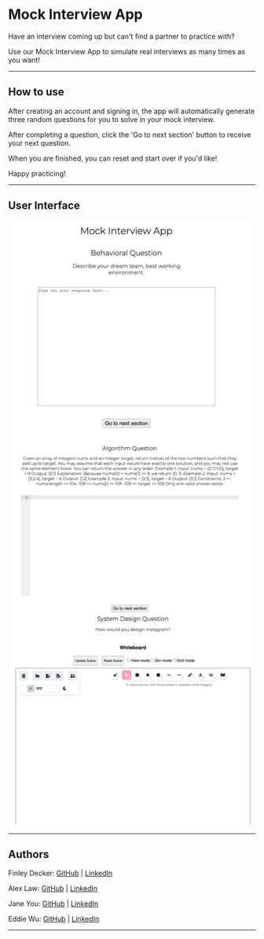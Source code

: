 # Mock Interview App

Have an interview coming up but can't find a partner to practice with?

Use our Mock Interview App to simulate real interviews as many times as you
want!

<hr>

## How to use

After creating an account and signing in, the app will automatically generate
three random questions for you to solve in your mock interview.

After completing a question, click the 'Go to next section' button to receive
your next question.

When you are finished, you can reset and start over if you'd like!

Happy practicing!

<hr>

## User Interface

<img src='./src/assets/screen1.png'>
<img src='./src/assets/screen2.png'>
<img src='./src/assets/screen3.png'>

<hr>

## Authors

Finley Decker: [GitHub](https://github.com/finleydecker) |
[LinkedIn](https://www.linkedin.com/in/finleydecker/)

Alex Law: [GitHub](https://github.com/alexlaw528) |
[LinkedIn](https://www.linkedin.com/in/alexlaw528/)

Jane You: [GitHub](https://github.com/janeyou94) |
[LinkedIn](https://www.linkedin.com/in/janeyou-pharmd-bcacp/)

Eddie Wu: [GitHub](https://github.com/edi-wu) |
[LinkedIn](https://www.linkedin.com/in/edi-wu/)

<hr>
